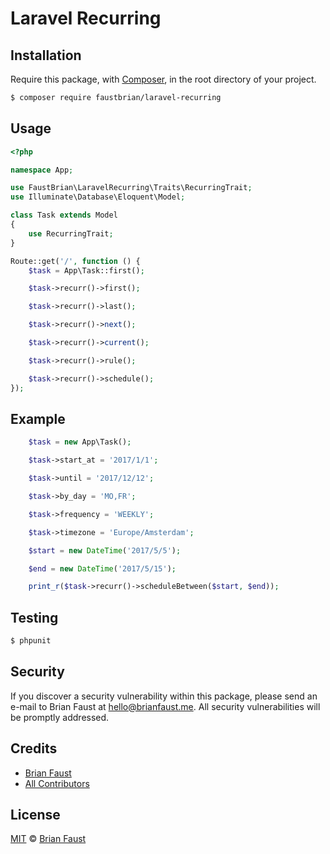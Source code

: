 # Laravel Recurring

## Installation

Require this package, with [Composer](https://getcomposer.org/), in the root directory of your project.

``` bash
$ composer require faustbrian/laravel-recurring
```

## Usage

``` php
<?php

namespace App;

use FaustBrian\LaravelRecurring\Traits\RecurringTrait;
use Illuminate\Database\Eloquent\Model;

class Task extends Model
{
    use RecurringTrait;
}
```

```php
Route::get('/', function () {
    $task = App\Task::first();

    $task->recurr()->first();

    $task->recurr()->last();

    $task->recurr()->next();

    $task->recurr()->current();

    $task->recurr()->rule();

    $task->recurr()->schedule();
});
```

## Example
```php
    $task = new App\Task();

    $task->start_at = '2017/1/1';

    $task->until = '2017/12/12';

    $task->by_day = 'MO,FR';

    $task->frequency = 'WEEKLY';

    $task->timezone = 'Europe/Amsterdam';

    $start = new DateTime('2017/5/5');

    $end = new DateTime('2017/5/15');

    print_r($task->recurr()->scheduleBetween($start, $end));
```

## Testing

``` bash
$ phpunit
```

## Security

If you discover a security vulnerability within this package, please send an e-mail to Brian Faust at hello@brianfaust.me. All security vulnerabilities will be promptly addressed.

## Credits

- [Brian Faust](https://github.com/faustbrian)
- [All Contributors](../../contributors)

## License

[MIT](LICENSE) © [Brian Faust](https://brianfaust.me)
